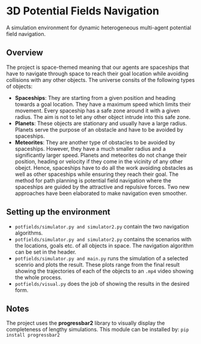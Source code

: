 # 3D Potential Fields Navigation
A simulation environment for dynamic heterogeneous multi-agent potential field navigation.

## Overview
The project is space-themed meaning that our agents are spaceships that have to navigate through space to reach their goal location while avoiding collisions with any other objects. The universe consits of the following types of objects:
- **Spaceships**: They are starting from a given position and heading towards a goal location. They have a maximum speed which limits their movement. Every spaceship has a safe zone around it with a given radius. The aim is not to let any other object intrude into this safe zone.
- **Planets**:  These objects are stationary and usually have  a large radius. Planets serve the purpose of an obstacle and have to be avoided by spaceships.
- **Meteorites**: They are another type of obstacles to be avoided by spaceships. However, they have a much smaller radius and a significantly larger speed.
Planets and meteorites do not change their position, heading or velocity if they come in the vicinity of any other obejct. Hence, spaceships have to do all the work avoiding obstacles as well as other spaceships while ensuring they reach their goal. The method for path planning is potential field navigation where the spaceships are guided by the attractive and repulsive forces. Two new approaches have been elaborated to make navigation even smoother.

## Setting up the environment

- `potfields/simulator.py and simulator2.py` contain the two navigation algorithms.
- `potfields/simulator.py and simulator2.py` contains the scenarios with the locations, goals etc. of all objects in space. The navigation algorithm can be set in the header.
- `potfields/simulator.py and main.py` runs the simulation of a selected scenrio and plots the result. These plots range from the final result showing the trajectories of each of the objects to an `.mp4` video showing the whole process.
- `potfields/visual.py` does the job of showing the results in the desired form.



## Notes
The project uses the **progressbar2** library to visually display the completeness of lengthy simulations. This module can be installed by:
`pip install progressbar2`
